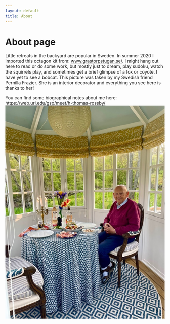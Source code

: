 ```yaml
---
layout: default
title: About
---
```

# About page

Little retreats in the backyard are popular in Sweden. In summer 2020 I imported this octagon kit from: www.grastorpstugan.se/. I might hang out here to read or do some work, but mostly just to dream, play sudoku, watch the squirrels play, and sometimes get a brief glimpse of a fox or coyote. I have yet to see a bobcat. This picture was taken by my Swedish friend Pernilla Frazier. She is an interior decorator and everything you see here is thanks to her!  

You can find some biographical notes about me here: https://web.uri.edu/gso/meet/h-thomas-rossby/
![Tom in his backyard](https://github.com/mrtomsblogg/mrtomsblogg.github.io/blob/master/TomAboutpage.jpg)

